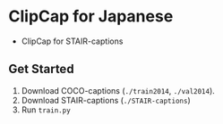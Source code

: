 # ClipCap for Japanese

- ClipCap for STAIR-captions

## Get Started

1. Download COCO-captions (`./train2014`, `./val2014`).
2. Download STAIR-captions (`./STAIR-captions`)
3. Run `train.py`

